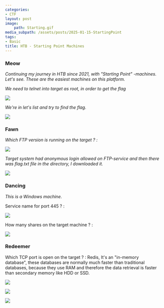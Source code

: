 ```yaml
---
categories:
- CTF
layout: post
image:
    path: Starting.gif
media_subpath: /assets/posts/2025-01-15-StartingPoint
tags:
- Basic
title: HTB - Starting Point Machines
---
```

### Meow
*Continuing my journey in HTB since 2021, with "Starting Point" -machines. Let's see. These are the easiest machines on this platform.*

*We need to telnet into target as root, in order to get the flag*

![](2025-02-14-23-30-29.png)

*We're in let's list and try to find the flag.*

![](2025-02-14-23-31-25.png)

### Fawn

*Which FTP version is running on the target ? :*

![](2025-02-14-23-41-28.png)

*Target system had anonymous login allowed on FTP-service and then there was flag.txt file in the directory, I downloaded it.*

![](2025-02-14-23-47-03.png)

### Dancing

*This is a Windows machine.*

Service name for port 445 ? : 

![](2025-02-14-23-54-05.png)

How many shares on the target machine ? : 

![](2025-02-14-23-57-18.png)

### Redeemer

Which TCP port is open on the target ? : Redis, It's an "in-memory database", these databases are normally much faster than traditional databases, because they use RAM and therefore the data retrieval is faster than secondary memory like HDD or SSD.

![](2025-02-15-00-30-20.png)

![](2025-02-15-00-36-57.png)

![](2025-02-15-00-37-22.png)
